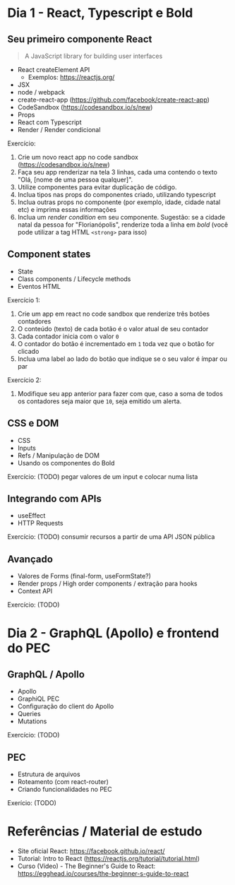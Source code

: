 # Dia 1 - React, Typescript e Bold

## Seu primeiro componente React

> A JavaScript library for building user interfaces

- React createElement API
  - Exemplos: https://reactjs.org/
- JSX
- node / webpack
- create-react-app (https://github.com/facebook/create-react-app)
- CodeSandbox (https://codesandbox.io/s/new)
- Props
- React com Typescript
- Render / Render condicional

Exercício:

1. Crie um novo react app no code sandbox (https://codesandbox.io/s/new)
2. Faça seu app renderizar na tela 3 linhas, cada uma contendo o texto "Olá, [nome de uma pessoa qualquer]".
3. Utilize componentes para evitar duplicação de código.
4. Inclua tipos nas props do componentes criado, utilizando typescript
5. Inclua outras props no componente (por exemplo, idade, cidade natal etc) e imprima essas informações
6. Inclua um _render condition_ em seu componente. Sugestão: se a cidade natal da pessoa for "Florianópolis", renderize toda a linha em _bold_ (você pode utilizar a tag HTML `<strong>` para isso)

## Component states

- State
- Class components / Lifecycle methods
- Eventos HTML

Exercício 1:

1. Crie um app em react no code sandbox que renderize três botões contadores
1. O conteúdo (texto) de cada botão é o valor atual de seu contador
1. Cada contador inicia com o valor `0`
1. O contador do botão é incrementado em `1` toda vez que o botão for clicado
1. Inclua uma label ao lado do botão que indique se o seu valor é ímpar ou par

Exercício 2:

1. Modifique seu app anterior para fazer com que, caso a soma de todos os contadores seja maior que `10`, seja emitido um alerta.

## CSS e DOM

- CSS
- Inputs
- Refs / Manipulação de DOM
- Usando os componentes do Bold

Exercício: (TODO) pegar valores de um input e colocar numa lista

## Integrando com APIs

- useEffect
- HTTP Requests

Exercício: (TODO) consumir recursos a partir de uma API JSON pública

## Avançado

- Valores de Forms (final-form, useFormState?)
- Render props / High order components / extração para hooks
- Context API

Exercício: (TODO)

# Dia 2 - GraphQL (Apollo) e frontend do PEC

## GraphQL / Apollo

- Apollo
- GraphiQL PEC
- Configuração do client do Apollo
- Queries
- Mutations

Exercício: (TODO)

## PEC

- Estrutura de arquivos
- Roteamento (com react-router)
- Criando funcionalidades no PEC

Exerício: (TODO)

# Referências / Material de estudo

- Site oficial React: https://facebook.github.io/react/
- Tutorial: Intro to React (https://reactjs.org/tutorial/tutorial.html)
- Curso (Vídeo) - The Beginner's Guide to React: https://egghead.io/courses/the-beginner-s-guide-to-react
